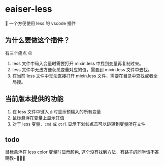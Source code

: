 # eaiser-less

🖖 一个方便使用 less 的 vscode 插件

## 为什么要做这个插件？

有三个痛点 😖

1. less 文件中码入变量时需要打开 mixin.less 中找到变量再复制过来。
2. less 文件中无法方便获悉变量对应的值，需要到 mixin.less 文件中去找。
3. 在当前 less 文件中无法直接打开 mixin.less 文件，需要在目录中查找或者全局搜。

## 当前版本提供的功能

1. 在 less 文件中键入 `@` 时显示预输入的所有变量
2. 鼠标悬浮在变量上显示其值
3. 对于 less 变量，`cmd` 或 `ctrl` 显示下划线点击可以跳转到变量所在文件

## todo

鼠标悬浮在 less color 变量时显示颜色, 这个没有找到方法，有路子的同学请不吝赐教~🙏🙏🙏
